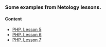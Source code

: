 ### Some examples from Netology lessons.

#### Content
* [PHP. Lesson 5](php/lesson5.1)
* [PHP. Lesson 6](php/lesson6.1)
* [PHP. Lesson 7](php/lesson7.1)